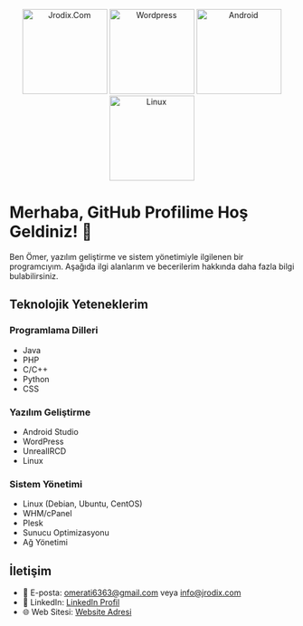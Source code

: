 <p align="center">
    <img src="https://i.hizliresim.com/m8mbi8i.png" alt="Jrodix.Com" width="150" height="150">
    <img src="https://upload.wikimedia.org/wikipedia/commons/thumb/2/20/WordPress_logo.svg/1200px-WordPress_logo.svg.png" alt="Wordpress" width="150" height="150">
    <img src="https://image.shutterstock.com/image-photo/image-260nw-2321769249.jpg" alt="Android" width="150" height="150">
    <img src="https://logodownload.org/wp-content/uploads/2022/05/linux-logo.png" alt="Linux" width="150" height="150">
</p>



# Merhaba, GitHub Profilime Hoş Geldiniz! 👋

Ben Ömer, yazılım geliştirme ve sistem yönetimiyle ilgilenen bir programcıyım. Aşağıda ilgi alanlarım ve becerilerim hakkında daha fazla bilgi bulabilirsiniz.

## Teknolojik Yeteneklerim

### Programlama Dilleri
- Java
- PHP
- C/C++
- Python
- CSS

### Yazılım Geliştirme
- Android Studio
- WordPress
- UnrealIRCD
- Linux

### Sistem Yönetimi
- Linux (Debian, Ubuntu, CentOS)
- WHM/cPanel
- Plesk
- Sunucu Optimizasyonu
- Ağ Yönetimi

## İletişim
- 📧 E-posta: omerati6363@gmail.com veya info@jrodix.com
- 💬 LinkedIn: [LinkedIn Profil](https://www.linkedin.com/in/username/)
- 🌐 Web Sitesi: [Website Adresi](https://www.jrodix.com)

